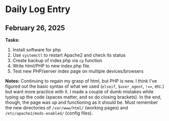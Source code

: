 # Daily Log Entry
## February 26, 2025

**Tasks:**
1. Install software for php
2. Use `systemctl` to restart Apache2 and check its status
3. Create backup of index.php via `cp` function
4. Write html/PHP to new index.php file.
5. Test new PHP/server index page on multiple devices/browsers

**Notes:**
Continuing to regain my grasp of html, but PHP is new. I think I've figured out the basic syntax
of what we used (`elseif`, `$user_agent`, `!==`, etc.) but want more practice with it.
I made a couple of dumb mistakes while typing up the code (spaces matter, and so do closing brackets).
In the end, though, the page was up and functioning as it should be. Must remember the new directories
of `/var/www/html/` (working pages) and `/etc/apache2/mods-enabled/` (config files).
